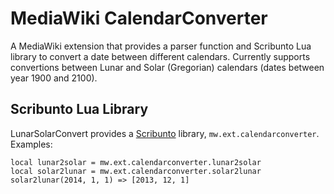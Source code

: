 # MediaWiki CalendarConverter

A MediaWiki extension that provides a parser function and Scribunto Lua library to convert a date between different calendars. Currently supports convertions between Lunar and Solar (Gregorian) calendars (dates between year 1900 and 2100).

## Scribunto Lua Library

LunarSolarConvert provides a [Scribunto](http://www.mediawiki.org/wiki/Extension:Scribunto) library, `mw.ext.calendarconverter`. Examples:

    local lunar2solar = mw.ext.calendarconverter.lunar2solar
    local solar2lunar = mw.ext.calendarconverter.solar2lunar
    solar2lunar(2014, 1, 1) => [2013, 12, 1]

